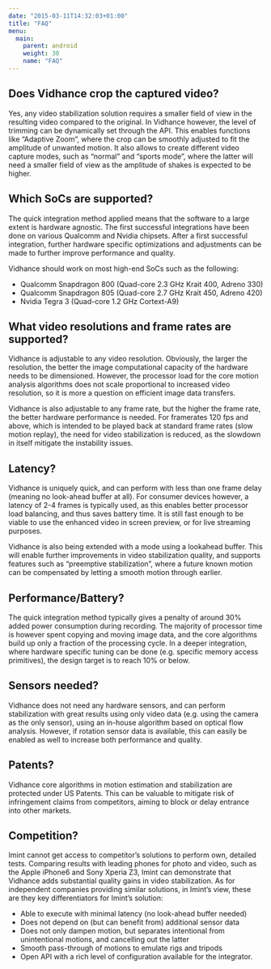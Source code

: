 ```yaml
---
date: "2015-03-11T14:32:03+01:00"
title: "FAQ"
menu:
  main:
    parent: android
    weight: 30
    name: "FAQ"
---
```


## Does Vidhance crop the captured video?

Yes, any video stabilization solution requires a smaller field of view in the resulting video compared to the original. In Vidhance however, the level of trimming can be dynamically set through the API. This enables functions like “Adaptive Zoom”, where the crop can be smoothly adjusted to fit the amplitude of unwanted motion. It also allows to create different video capture modes, such as “normal” and “sports mode”, where the latter will need a smaller field of view as the amplitude of shakes is expected to be higher.

## Which SoCs are supported?

The quick integration method applied means that the software to a large extent is hardware agnostic. The first successful integrations have been done on various Qualcomm and Nvidia chipsets. After a first successful integration, further hardware specific optimizations and adjustments can be made to further improve performance and quality.

Vidhance should work on most high-end SoCs such as the following:

* Qualcomm Snapdragon 800 (Quad-core 2.3 GHz Krait 400, Adreno 330)
* Qualcomm Snapdragon 805 (Quad-core 2.7 GHz Krait 450, Adreno 420)
* Nvidia Tegra 3 (Quad-core 1.2 GHz Cortext-A9)

## What video resolutions and frame rates are supported?

Vidhance is adjustable to any video resolution. Obviously, the larger the resolution, the better the image computational capacity of the hardware needs to be dimensioned. However, the processor load for the core motion analysis algorithms does not scale proportional to increased video resolution, so it is more a question on efficient image data transfers.

Vidhance is also adjustable to any frame rate, but the higher the frame rate, the better hardware performance is needed. For framerates 120 fps and above, which is intended to be played back at standard frame rates (slow motion replay), the need for video stabilization is reduced, as the slowdown in itself mitigate the instability issues.

## Latency?

Vidhance is uniquely quick, and can perform with less than one frame delay (meaning no look-ahead buffer at all). For consumer devices however, a latency of 2-4 frames is typically used, as this enables better processor load balancing, and thus saves battery time. It is still fast enough to be viable to use the enhanced video in screen preview, or for live streaming purposes.

Vidhance is also being extended with a mode using a lookahead buffer. This will enable further improvements in video stabilization quality, and supports features such as “preemptive stabilization”, where a future known motion can be compensated by letting a smooth motion through earlier.

## Performance/Battery?

The quick integration method typically gives a penalty of around 30% added power consumption during recording. The majority of processor time is however spent copying and moving image data, and the core algorithms build up only a fraction of the processing cycle. In a deeper integration, where hardware specific tuning can be done (e.g. specific memory access primitives), the design target is to reach 10% or below.

## Sensors needed?

Vidhance does not need any hardware sensors, and can perform stabilization with great results using only video data (e.g. using the camera as the only sensor), using an in-house algorithm based on optical flow analysis. However, if rotation sensor data is available, this can easily be enabled as well to increase both performance and quality.

## Patents?

Vidhance core algorithms in motion estimation and stabilization are protected under US Patents. This can be valuable to mitigate risk of infringement claims from competitors, aiming to block or delay entrance into other markets.

## Competition?

Imint cannot get access to competitor’s solutions to perform own, detailed tests. Comparing results with leading phones for photo and video, such as the Apple iPhone6 and Sony Xperia Z3, Imint can demonstrate that Vidhance adds substantial quality gains in video stabilization. As for independent companies providing similar solutions, in Imint’s view, these are they key differentiators for Imint’s solution:

* Able to execute with minimal latency (no look-ahead buffer needed)
* Does not depend on (but can benefit from) additional sensor data
* Does not only dampen motion, but separates intentional from unintentional motions, and cancelling out the latter
* Smooth pass-through of motions to emulate rigs and tripods
* Open API with a rich level of configuration available for the integrator.
